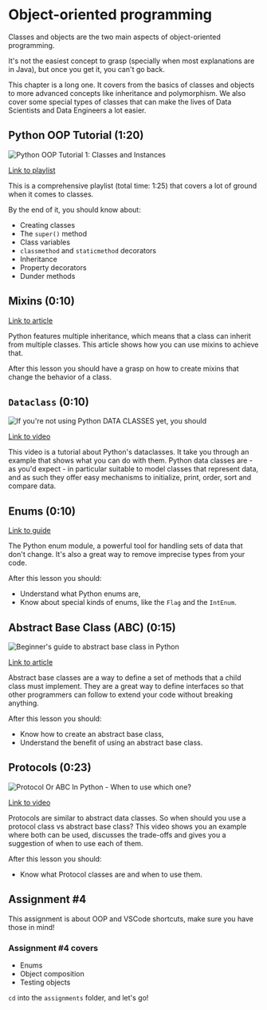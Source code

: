 # Object-oriented programming

Classes and objects are the two main aspects of object-oriented programming.

It's not the easiest concept to grasp (specially when most explanations are in Java), but once you get it, you can't go back.

This chapter is a long one. It covers from the basics of classes and objects to more advanced concepts like inheritance and polymorphism. We also cover some special types of classes that can make the lives of Data Scientists and Data Engineers a lot easier.

## Python OOP Tutorial (1:20)

![Python OOP Tutorial 1: Classes and Instances](../images/b9bfb9ef3dff1cb8eff0133cd24a5052b030e998298c3ee9bf60f2d4141fc53b.png)

[Link to playlist](https://youtube.com/playlist?list=PL-osiE80TeTsqhIuOqKhwlXsIBIdSeYtc)

This is a comprehensive playlist (total time: 1:25) that covers a lot of ground when it comes to classes.

By the end of it, you should know about:

- Creating classes
- The `super()` method
- Class variables
- `classmethod` and `staticmethod` decorators
- Inheritance
- Property decorators
- Dunder methods

## Mixins (0:10)

[Link to article](https://dev.to/bikramjeetsingh/write-composable-reusable-python-classes-using-mixins-6lj)

Python features multiple inheritance, which means that a class can inherit from multiple classes. This article shows how you can use mixins to achieve that.

After this lesson you should have a grasp on how to create mixins that change the behavior of a class.

## `Dataclass` (0:10)

![If you're not using Python DATA CLASSES yet, you should](../images/f3680b4b05228b4b2afd40f7df71cdcd7a3105f6ab845d8d9d0239ebc2d42e6b.png)

[Link to video](https://youtu.be/vRVVyl9uaZc)

This video is a tutorial about Python's dataclasses. It take  you through an example that shows what you can do with them. Python data classes are - as you'd expect - in particular suitable to model classes that represent data, and as such they offer easy mechanisms to initialize, print, order, sort and compare data.

## Enums (0:10)

[Link to guide](https://gamedevacademy.org/python-enum-tutorial/)

The Python enum module, a powerful tool for handling sets of data that don't change. It's also a great way to remove imprecise types from your code.

After this lesson you should:

- Understand what Python enums are,
- Know about special kinds of enums, like the `Flag` and the `IntEnum`.

## Abstract Base Class (ABC) (0:15)

![Beginner's guide to abstract base class in Python](../images/2eeef0b41d2ef6e13c06b505ccb59d909906502a0e0adc98dc6fa0f250d2d9e7.png)

[Link to article](https://dev.to/dollardhingra/understanding-the-abstract-base-class-in-python-k7h)

Abstract base classes are a way to define a set of methods that a child class must implement. They are a great way to define interfaces so that other programmers can follow to extend your code without breaking anything.

After this lesson you should:

- Know how to create an abstract base class,
- Understand the benefit of using an abstract base class.

## Protocols (0:23)

![Protocol Or ABC In Python - When to use which one?](../images/8c1f28fa05e0dec2a0abc8b6f6c9a9104b9aab5da93ede76dc00e6d6bfcc4d28.png)  

[Link to video](https://youtu.be/xvb5hGLoK0A)

Protocols are similar to abstract data classes. So when should you use a protocol class vs abstract base class? This video shows you an example where both can be used, discusses the trade-offs and gives you a suggestion of when to use each of them.

After this lesson you should:

- Know what Protocol classes are and when to use them.


## Assignment #4

This assignment is about OOP and VSCode shortcuts, make sure you have those in mind!

### Assignment #4 covers

- Enums
- Object composition
- Testing objects

`cd` into the `assignments` folder, and let's go!
